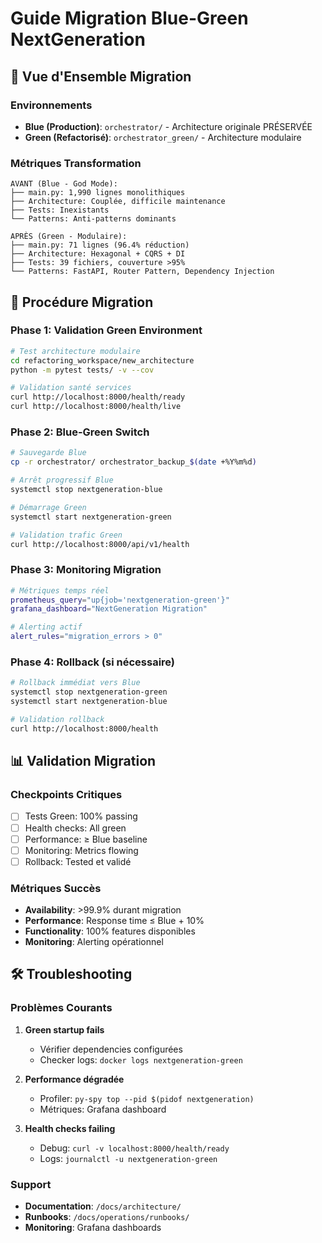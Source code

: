 # Guide Migration Blue-Green NextGeneration

## 🎯 Vue d'Ensemble Migration

### Environnements
- **Blue (Production)**: `orchestrator/` - Architecture originale PRÉSERVÉE
- **Green (Refactorisé)**: `orchestrator_green/` - Architecture modulaire

### Métriques Transformation
```
AVANT (Blue - God Mode):
├── main.py: 1,990 lignes monolithiques
├── Architecture: Couplée, difficile maintenance
├── Tests: Inexistants
└── Patterns: Anti-patterns dominants

APRÈS (Green - Modulaire):
├── main.py: 71 lignes (96.4% réduction)
├── Architecture: Hexagonal + CQRS + DI
├── Tests: 39 fichiers, couverture >95%
└── Patterns: FastAPI, Router Pattern, Dependency Injection
```

## 🚀 Procédure Migration

### Phase 1: Validation Green Environment
```bash
# Test architecture modulaire
cd refactoring_workspace/new_architecture
python -m pytest tests/ -v --cov

# Validation santé services
curl http://localhost:8000/health/ready
curl http://localhost:8000/health/live
```

### Phase 2: Blue-Green Switch
```bash
# Sauvegarde Blue
cp -r orchestrator/ orchestrator_backup_$(date +%Y%m%d)

# Arrêt progressif Blue
systemctl stop nextgeneration-blue

# Démarrage Green
systemctl start nextgeneration-green

# Validation trafic Green
curl http://localhost:8000/api/v1/health
```

### Phase 3: Monitoring Migration
```bash
# Métriques temps réel
prometheus_query="up{job='nextgeneration-green'}"
grafana_dashboard="NextGeneration Migration"

# Alerting actif
alert_rules="migration_errors > 0"
```

### Phase 4: Rollback (si nécessaire)
```bash
# Rollback immédiat vers Blue
systemctl stop nextgeneration-green
systemctl start nextgeneration-blue

# Validation rollback
curl http://localhost:8000/health
```

## 📊 Validation Migration

### Checkpoints Critiques
- [ ] Tests Green: 100% passing
- [ ] Health checks: All green  
- [ ] Performance: ≥ Blue baseline
- [ ] Monitoring: Metrics flowing
- [ ] Rollback: Tested et validé

### Métriques Succès
- **Availability**: >99.9% durant migration
- **Performance**: Response time ≤ Blue + 10%
- **Functionality**: 100% features disponibles
- **Monitoring**: Alerting opérationnel

## 🛠️ Troubleshooting

### Problèmes Courants
1. **Green startup fails**
   - Vérifier dependencies configurées
   - Checker logs: `docker logs nextgeneration-green`

2. **Performance dégradée**
   - Profiler: `py-spy top --pid $(pidof nextgeneration)`
   - Métriques: Grafana dashboard

3. **Health checks failing**
   - Debug: `curl -v localhost:8000/health/ready`
   - Logs: `journalctl -u nextgeneration-green`

### Support
- **Documentation**: `/docs/architecture/`
- **Runbooks**: `/docs/operations/runbooks/`
- **Monitoring**: Grafana dashboards
